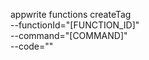 appwrite functions createTag \
        --functionId="[FUNCTION_ID]" \
        --command="[COMMAND]" \
        --code=""
